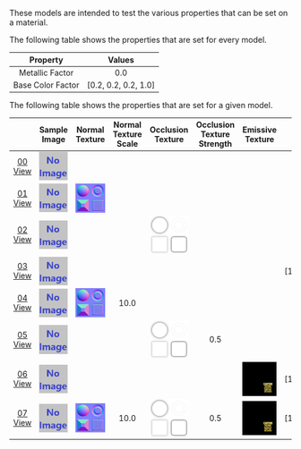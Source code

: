 These models are intended to test the various properties that can be set on a material.  

The following table shows the properties that are set for every model.  

| Property | **Values** |
| :---: | :---: |
| Metallic Factor | 0.0 |
| Base Color Factor | [0.2,&nbsp;0.2,&nbsp;0.2,&nbsp;1.0] |

 
The following table shows the properties that are set for a given model.  

|   | Sample Image | Normal Texture | Normal Texture Scale | Occlusion Texture | Occlusion Texture Strength | Emissive Texture | Emissive Factor |
| :---: | :---: | :---: | :---: | :---: | :---: | :---: | :---: |
| [00](Material_00.gltf)<br>[View](https://bghgary.github.io/glTF-Asset-Generator/Preview/BabylonJS/?fileName=Material_00.gltf) | [<img src="Thumbnails/Material_00.png" align="middle">](SampleImages/Material_00.png) |   |   |   |   |   |   |
| [01](Material_01.gltf)<br>[View](https://bghgary.github.io/glTF-Asset-Generator/Preview/BabylonJS/?fileName=Material_01.gltf) | [<img src="Thumbnails/Material_01.png" align="middle">](SampleImages/Material_01.png) | [<img src="Thumbnails/Normal_Plane.png" align="middle">](Textures/Normal_Plane.png) |   |   |   |   |   |
| [02](Material_02.gltf)<br>[View](https://bghgary.github.io/glTF-Asset-Generator/Preview/BabylonJS/?fileName=Material_02.gltf) | [<img src="Thumbnails/Material_02.png" align="middle">](SampleImages/Material_02.png) |   |   | [<img src="Thumbnails/Occlusion_Plane.png" align="middle">](Textures/Occlusion_Plane.png) |   |   |   |
| [03](Material_03.gltf)<br>[View](https://bghgary.github.io/glTF-Asset-Generator/Preview/BabylonJS/?fileName=Material_03.gltf) | [<img src="Thumbnails/Material_03.png" align="middle">](SampleImages/Material_03.png) |   |   |   |   |   | [1.0,&nbsp;1.0,&nbsp;1.0] |
| [04](Material_04.gltf)<br>[View](https://bghgary.github.io/glTF-Asset-Generator/Preview/BabylonJS/?fileName=Material_04.gltf) | [<img src="Thumbnails/Material_04.png" align="middle">](SampleImages/Material_04.png) | [<img src="Thumbnails/Normal_Plane.png" align="middle">](Textures/Normal_Plane.png) | 10.0 |   |   |   |   |
| [05](Material_05.gltf)<br>[View](https://bghgary.github.io/glTF-Asset-Generator/Preview/BabylonJS/?fileName=Material_05.gltf) | [<img src="Thumbnails/Material_05.png" align="middle">](SampleImages/Material_05.png) |   |   | [<img src="Thumbnails/Occlusion_Plane.png" align="middle">](Textures/Occlusion_Plane.png) | 0.5 |   |   |
| [06](Material_06.gltf)<br>[View](https://bghgary.github.io/glTF-Asset-Generator/Preview/BabylonJS/?fileName=Material_06.gltf) | [<img src="Thumbnails/Material_06.png" align="middle">](SampleImages/Material_06.png) |   |   |   |   | [<img src="Thumbnails/Emissive_Plane.png" align="middle">](Textures/Emissive_Plane.png) | [1.0,&nbsp;1.0,&nbsp;1.0] |
| [07](Material_07.gltf)<br>[View](https://bghgary.github.io/glTF-Asset-Generator/Preview/BabylonJS/?fileName=Material_07.gltf) | [<img src="Thumbnails/Material_07.png" align="middle">](SampleImages/Material_07.png) | [<img src="Thumbnails/Normal_Plane.png" align="middle">](Textures/Normal_Plane.png) | 10.0 | [<img src="Thumbnails/Occlusion_Plane.png" align="middle">](Textures/Occlusion_Plane.png) | 0.5 | [<img src="Thumbnails/Emissive_Plane.png" align="middle">](Textures/Emissive_Plane.png) | [1.0,&nbsp;1.0,&nbsp;1.0] |
 
